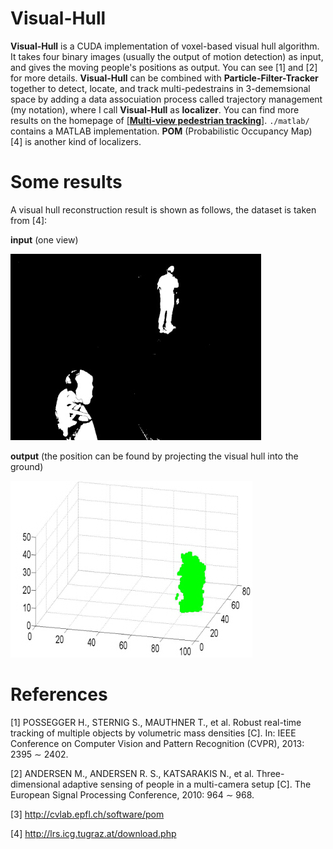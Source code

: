 # Visual-Hull

**Visual-Hull** is a CUDA implementation of voxel-based visual hull algorithm. It takes four binary images (usually the output of motion detection) as input, and gives the moving people's positions as output. You can see [1] and [2] for more details. **Visual-Hull** can be combined with **Particle-Filter-Tracker** together to detect, locate, and track multi-pedestrains in 3-dememsional space by adding a data assocuiation process called trajectory management (my notation), where I call **Visual-Hull** as **localizer**. You can find more results on the homepage of [**[Multi-view pedestrian tracking][homepage]**]. `./matlab/` contains a MATLAB implementation. **POM** (Probabilistic Occupancy Map) [4] is another kind of localizers.

# Some results

A visual hull reconstruction result is shown as follows, the dataset is taken from [4]:

**input** (one view)

![Oops! I cannot find the image!](/images/i.jpg)

**output** (the position can be found by projecting the visual hull into the ground)

![Oops! I cannot find the image!](/images/o.jpg)

# References

[1] POSSEGGER H., STERNIG S., MAUTHNER T., et al. Robust real-time tracking of multiple objects by volumetric mass densities [C]. In: IEEE Conference on Computer Vision and Pattern Recognition (CVPR), 2013: 2395 ∼ 2402. 

[2] ANDERSEN M., ANDERSEN R. S., KATSARAKIS N., et al. Three-dimensional adaptive sensing of people in a multi-camera setup [C]. The European Signal Processing
Conference, 2010: 964 ∼ 968.

[3] http://cvlab.epfl.ch/software/pom

[4] http://lrs.icg.tugraz.at/download.php




[homepage]: http://zhaozj89.github.io/Visual-Hull/
